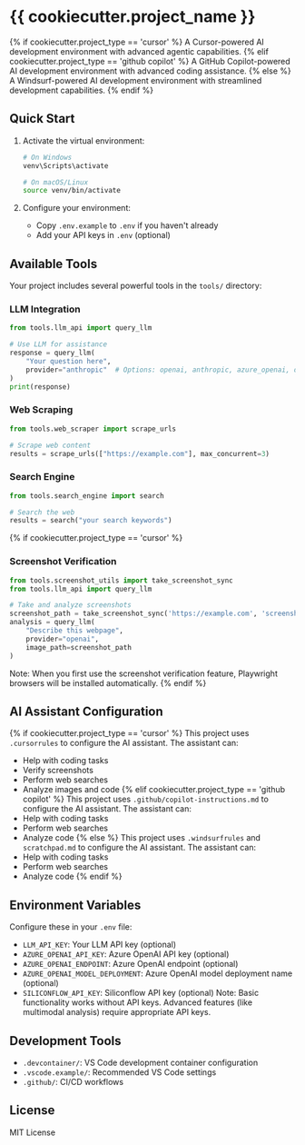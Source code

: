 # {{ cookiecutter.project_name }}

{% if cookiecutter.project_type == 'cursor' %}
A Cursor-powered AI development environment with advanced agentic capabilities.
{% elif cookiecutter.project_type == 'github copilot' %}
A GitHub Copilot-powered AI development environment with advanced coding assistance.
{% else %}
A Windsurf-powered AI development environment with streamlined development capabilities.
{% endif %}

## Quick Start

1. Activate the virtual environment:

   ```bash
   # On Windows
   venv\Scripts\activate

   # On macOS/Linux
   source venv/bin/activate
   ```

2. Configure your environment:
   - Copy `.env.example` to `.env` if you haven't already
   - Add your API keys in `.env` (optional)

## Available Tools

Your project includes several powerful tools in the `tools/` directory:

### LLM Integration

```python
from tools.llm_api import query_llm

# Use LLM for assistance
response = query_llm(
    "Your question here",
    provider="anthropic"  # Options: openai, anthropic, azure_openai, deepseek, gemini
)
print(response)
```

### Web Scraping

```python
from tools.web_scraper import scrape_urls

# Scrape web content
results = scrape_urls(["https://example.com"], max_concurrent=3)
```

### Search Engine

```python
from tools.search_engine import search

# Search the web
results = search("your search keywords")
```

{% if cookiecutter.project_type == 'cursor' %}

### Screenshot Verification

```python
from tools.screenshot_utils import take_screenshot_sync
from tools.llm_api import query_llm

# Take and analyze screenshots
screenshot_path = take_screenshot_sync('https://example.com', 'screenshot.png')
analysis = query_llm(
    "Describe this webpage",
    provider="openai",
    image_path=screenshot_path
)
```

Note: When you first use the screenshot verification feature, Playwright browsers will be installed automatically.
{% endif %}

## AI Assistant Configuration

{% if cookiecutter.project_type == 'cursor' %}
This project uses `.cursorrules` to configure the AI assistant. The assistant can:

- Help with coding tasks
- Verify screenshots
- Perform web searches
- Analyze images and code
  {% elif cookiecutter.project_type == 'github copilot' %}
  This project uses `.github/copilot-instructions.md` to configure the AI assistant. The assistant can:
- Help with coding tasks
- Perform web searches
- Analyze code
  {% else %}
  This project uses `.windsurfrules` and `scratchpad.md` to configure the AI assistant. The assistant can:
- Help with coding tasks
- Perform web searches
- Analyze code
  {% endif %}

## Environment Variables

Configure these in your `.env` file:

- `LLM_API_KEY`: Your LLM API key (optional)
- `AZURE_OPENAI_API_KEY`: Azure OpenAI API key (optional)
- `AZURE_OPENAI_ENDPOINT`: Azure OpenAI endpoint (optional)
- `AZURE_OPENAI_MODEL_DEPLOYMENT`: Azure OpenAI model deployment name (optional)
- `SILICONFLOW_API_KEY`: Siliconflow API key (optional)
  Note: Basic functionality works without API keys. Advanced features (like multimodal analysis) require appropriate API keys.

## Development Tools

- `.devcontainer/`: VS Code development container configuration
- `.vscode.example/`: Recommended VS Code settings
- `.github/`: CI/CD workflows

## License

MIT License
